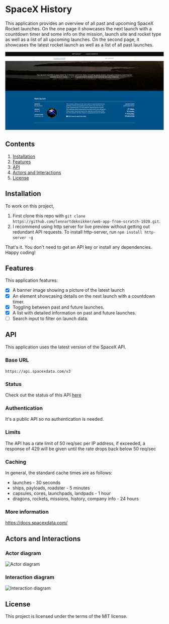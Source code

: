 # SpaceX History

This application provides an overview of all past and upcoming SpaceX Rocket launches. On the one page it showcases the next launch with a countdown timer and some info on the mission, launch site and rocket type as well as a list of all upcoming launches. On the second page, it showcases the latest rocket launch as well as a list of all past launches.

![screenshot](./wiki-resources/screenshots/homepage.png)

## Contents
1. [Installation](#Installation)
2. [Features](#Features)
3. [API](#API)
4. [Actors and Interactions](#Actors-and-Interactions)
5. [License](#License)

## Installation
To work on this project, 
1. First clone this repo with `git clone https://github.com/lennartdeknikker/web-app-from-scratch-1920.git`. 
2. I recommend using http server for live preview without getting out redundant API requests. To install http-server, run `npm install http-server -g`

That's it. You don't need to get an API key or install any dependencies. Happy coding!

## Features
This application features:
* [x] A banner image showing a picture of the latest launch
* [x] An element showcasing details on the next launch with a countdown timer. 
* [x] Toggling between past and future launches.
* [x] A list with detailed information on past and future launches.
* [ ] Search input to filter on launch data.

## API
This application uses the latest version of the SpaceX API.
### Base URL
`https://api.spacexdata.com/v3`
### Status
Check out the status of this API [here](https://status.spacexdata.com/)
### Authentication
It's a public API so no authentication is needed.
### Limits
The API has a rate limit of 50 req/sec per IP address, if exceeded, a response of 429 will be given until the rate drops back below 50 req/sec
### Caching
In general, the standard cache times are as follows:
- launches - 30 seconds
- ships, payloads, roadster - 5 minutes
- capsules, cores, launchpads, landpads - 1 hour
- dragons, rockets, missions, history, company info - 24 hours
### More information
https://docs.spacexdata.com/

## Actors and Interactions
### Actor diagram
![Actor diagram](./wiki-assets/diagrams/actor.png)
### Interaction diagram
![Interaction diagram](./wiki-assets/diagrams/interaction.png)

## License
This project is licensed under the terms of the MIT license.
